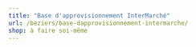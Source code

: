 ```yaml
---
title: "Base d'approvisionnement InterMarché"
url: /beziers/base-dapprovisionnement-intermarche/
shop: à faire soi-même
---
```

